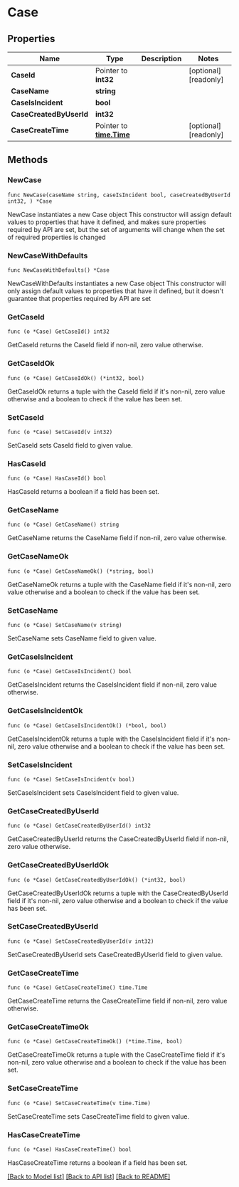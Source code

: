 # Case

## Properties

Name | Type | Description | Notes
------------ | ------------- | ------------- | -------------
**CaseId** | Pointer to **int32** |  | [optional] [readonly] 
**CaseName** | **string** |  | 
**CaseIsIncident** | **bool** |  | 
**CaseCreatedByUserId** | **int32** |  | 
**CaseCreateTime** | Pointer to [**time.Time**](time.Time.md) |  | [optional] [readonly] 

## Methods

### NewCase

`func NewCase(caseName string, caseIsIncident bool, caseCreatedByUserId int32, ) *Case`

NewCase instantiates a new Case object
This constructor will assign default values to properties that have it defined,
and makes sure properties required by API are set, but the set of arguments
will change when the set of required properties is changed

### NewCaseWithDefaults

`func NewCaseWithDefaults() *Case`

NewCaseWithDefaults instantiates a new Case object
This constructor will only assign default values to properties that have it defined,
but it doesn't guarantee that properties required by API are set

### GetCaseId

`func (o *Case) GetCaseId() int32`

GetCaseId returns the CaseId field if non-nil, zero value otherwise.

### GetCaseIdOk

`func (o *Case) GetCaseIdOk() (*int32, bool)`

GetCaseIdOk returns a tuple with the CaseId field if it's non-nil, zero value otherwise
and a boolean to check if the value has been set.

### SetCaseId

`func (o *Case) SetCaseId(v int32)`

SetCaseId sets CaseId field to given value.

### HasCaseId

`func (o *Case) HasCaseId() bool`

HasCaseId returns a boolean if a field has been set.

### GetCaseName

`func (o *Case) GetCaseName() string`

GetCaseName returns the CaseName field if non-nil, zero value otherwise.

### GetCaseNameOk

`func (o *Case) GetCaseNameOk() (*string, bool)`

GetCaseNameOk returns a tuple with the CaseName field if it's non-nil, zero value otherwise
and a boolean to check if the value has been set.

### SetCaseName

`func (o *Case) SetCaseName(v string)`

SetCaseName sets CaseName field to given value.


### GetCaseIsIncident

`func (o *Case) GetCaseIsIncident() bool`

GetCaseIsIncident returns the CaseIsIncident field if non-nil, zero value otherwise.

### GetCaseIsIncidentOk

`func (o *Case) GetCaseIsIncidentOk() (*bool, bool)`

GetCaseIsIncidentOk returns a tuple with the CaseIsIncident field if it's non-nil, zero value otherwise
and a boolean to check if the value has been set.

### SetCaseIsIncident

`func (o *Case) SetCaseIsIncident(v bool)`

SetCaseIsIncident sets CaseIsIncident field to given value.


### GetCaseCreatedByUserId

`func (o *Case) GetCaseCreatedByUserId() int32`

GetCaseCreatedByUserId returns the CaseCreatedByUserId field if non-nil, zero value otherwise.

### GetCaseCreatedByUserIdOk

`func (o *Case) GetCaseCreatedByUserIdOk() (*int32, bool)`

GetCaseCreatedByUserIdOk returns a tuple with the CaseCreatedByUserId field if it's non-nil, zero value otherwise
and a boolean to check if the value has been set.

### SetCaseCreatedByUserId

`func (o *Case) SetCaseCreatedByUserId(v int32)`

SetCaseCreatedByUserId sets CaseCreatedByUserId field to given value.


### GetCaseCreateTime

`func (o *Case) GetCaseCreateTime() time.Time`

GetCaseCreateTime returns the CaseCreateTime field if non-nil, zero value otherwise.

### GetCaseCreateTimeOk

`func (o *Case) GetCaseCreateTimeOk() (*time.Time, bool)`

GetCaseCreateTimeOk returns a tuple with the CaseCreateTime field if it's non-nil, zero value otherwise
and a boolean to check if the value has been set.

### SetCaseCreateTime

`func (o *Case) SetCaseCreateTime(v time.Time)`

SetCaseCreateTime sets CaseCreateTime field to given value.

### HasCaseCreateTime

`func (o *Case) HasCaseCreateTime() bool`

HasCaseCreateTime returns a boolean if a field has been set.


[[Back to Model list]](../README.md#documentation-for-models) [[Back to API list]](../README.md#documentation-for-api-endpoints) [[Back to README]](../README.md)


